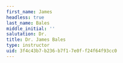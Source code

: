 ```yaml
---
first_name: James
headless: true
last_name: Bales
middle_initial: ''
salutation: Dr.
title: Dr. James Bales
type: instructor
uid: 3f4c43b7-b236-b7f1-7e0f-f24f64f93cc0
---
```

